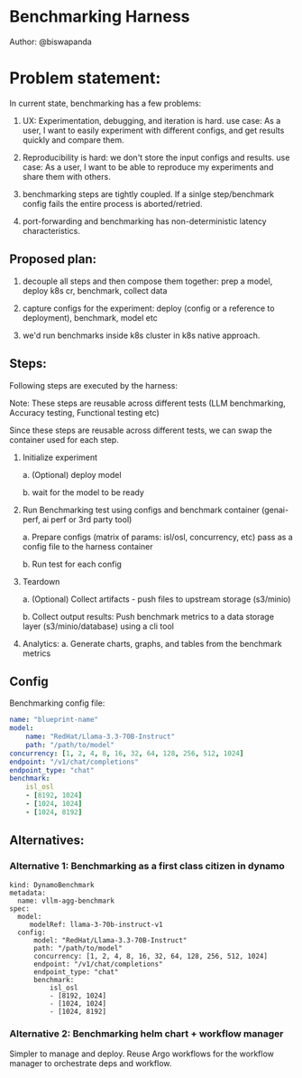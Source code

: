 # Benchmarking Harness

Author: @biswapanda

# Problem statement:
In current state, benchmarking has a few problems:

1. UX: Experimentation, debugging, and iteration is hard. 
use case: As a user, I want to easily experiment with different configs, and get results quickly and compare them.

2. Reproducibility is hard: we don't store the input configs and results.
use case: As a user, I want to be able to reproduce my experiments and share them with others.

3. benchmarking steps are tightly coupled. If a sinlge step/benchmark config fails the entire process is aborted/retried.   

4. port-forwarding and benchmarking has non-deterministic latency characteristics. 

## Proposed plan:

1. decouple all steps and then compose them together: prep a model, deploy k8s cr, benchmark, collect data 

2. capture configs for the experiment: deploy (config or a reference to deployment), benchmark, model etc

3. we'd run benchmarks inside k8s cluster in k8s native approach.


## Steps:
Following steps are executed by the harness:

Note: These steps are reusable across different tests (LLM benchmarking, Accuracy testing, Functional testing etc)

Since these steps are reusable across different tests, we can swap the container used for each step.

1. Initialize experiment

    a. (Optional) deploy model

    b. wait for the model to be ready

2. Run Benchmarking test using configs and benchmark container (genai-perf, ai perf or 3rd party tool)

    a. Prepare configs (matrix of params: isl/osl, concurrency, etc) 
        pass as a config file to the harness container

    b. Run test for each config

3. Teardown

    a. (Optional) Collect artifacts - push files to upstream storage (s3/minio)

    b. Collect output results: 
        Push benchmark metrics to a data storage layer (s3/minio/database) using a cli tool

4. Analytics:
    a. Generate charts, graphs, and tables from the benchmark metrics


## Config

Benchmarking config file:
```yaml
name: "blueprint-name"
model: 
    name: "RedHat/Llama-3.3-70B-Instruct"
    path: "/path/to/model"
concurrency: [1, 2, 4, 8, 16, 32, 64, 128, 256, 512, 1024]
endpoint: "/v1/chat/completions"
endpoint_type: "chat"
benchmark:
    isl_osl
    - [8192, 1024]
    - [1024, 1024]
    - [1024, 8192]
```

## Alternatives:

### Alternative 1: Benchmarking as a first class citizen in dynamo

```
kind: DynamoBenchmark
metadata:
  name: vllm-agg-benchmark
spec:
  model:
     modelRef: llama-3-70b-instruct-v1
  config: 
      model: "RedHat/Llama-3.3-70B-Instruct"
      path: "/path/to/model"
      concurrency: [1, 2, 4, 8, 16, 32, 64, 128, 256, 512, 1024]
      endpoint: "/v1/chat/completions"
      endpoint_type: "chat"
      benchmark:
          isl_osl
          - [8192, 1024]
          - [1024, 1024]
          - [1024, 8192]
```

### Alternative 2: Benchmarking helm chart + workflow manager

Simpler to manage and deploy.
Reuse Argo workflows for the workflow manager to orchestrate deps and workflow.